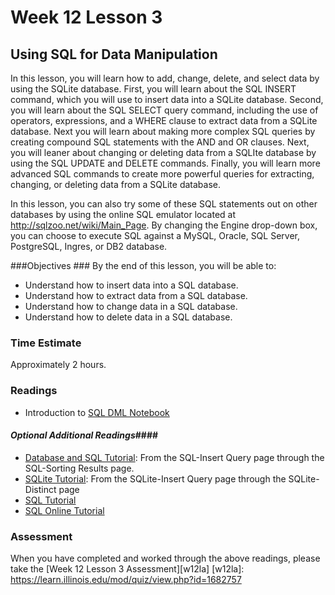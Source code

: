 # Week 12 Lesson 3 #
## Using SQL for Data Manipulation ##

In this lesson, you will learn how to add, change, delete, and select
data by using the SQLite database. First, you will learn about the SQL
INSERT command, which you will use to insert data into a SQLite
database. Second, you will learn about the SQL SELECT query command,
including the use of operators, expressions, and a WHERE clause to
extract data from a SQLite database. Next you will learn about making
more complex SQL queries by creating compound SQL statements with the
AND and OR clauses. Next, you will leaner about changing or deleting
data from a SQLIte database by using the SQL UPDATE and DELETE commands.
Finally, you will learn more advanced SQL commands to create more
powerful queries for extracting, changing, or deleting data from a
SQLite database. 

In this lesson, you can also try some of these SQL statements out on
other databases by using the online SQL emulator located at
http://sqlzoo.net/wiki/Main_Page. By changing the Engine drop-down box,
you can choose to execute SQL against a MySQL, Oracle, SQL Server,
PostgreSQL, Ingres, or DB2 database.

###Objectives ###
By the end of this lesson, you will be able to:

- Understand how to insert data into a SQL database.
- Understand how to extract data from a SQL database.
- Understand how to change data in a SQL database.
- Understand how to delete data in a SQL database.

### Time Estimate ###

Approximately 2 hours.

### Readings ####

- Introduction to [SQL DML Notebook](notebook/intro2sqldml.ipynb)

#### *Optional Additional Readings*####

- [Database and SQL Tutorial](http://www.tutorialspoint.com/sql/index.htm): From the SQL-Insert Query page through the SQL-Sorting Results page.
- [SQLite Tutorial](http://www.tutorialspoint.com/sqlite/index.htm): From the SQLite-Insert Query page through the SQLite-Distinct page
- [SQL Tutorial](http://www.w3schools.com/sql/)
- [SQL Online Tutorial](http://sqlzoo.net/wiki/Main_Page)

### Assessment ###

When you have completed and worked through the above readings, please take the [Week 12 Lesson 3 Assessment][w12la]
[w12la]: https://learn.illinois.edu/mod/quiz/view.php?id=1682757
